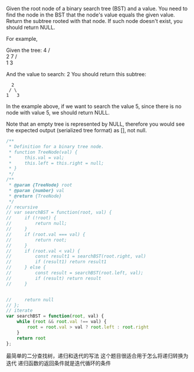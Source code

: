 Given the root node of a binary search tree (BST) and a value. You need to find the node in the BST that the node's value equals the given value. Return the subtree rooted with that node. If such node doesn't exist, you should return NULL.

For example,

Given the tree:
        4
       / \
      2   7
     / \
    1   3

And the value to search: 2
You should return this subtree:

      2
     / \
    1   3
In the example above, if we want to search the value 5, since there is no node with value 5, we should return NULL.

Note that an empty tree is represented by NULL, therefore you would see the expected output (serialized tree format) as [], not null.

```js
/**
 * Definition for a binary tree node.
 * function TreeNode(val) {
 *     this.val = val;
 *     this.left = this.right = null;
 * }
 */
/**
 * @param {TreeNode} root
 * @param {number} val
 * @return {TreeNode}
 */
// recursive
// var searchBST = function(root, val) {
//     if (!root) {
//         return null;
//     }
//     if (root.val === val) {
//         return root;
//     }
//     if (root.val < val) {
//         const result1 = searchBST(root.right, val)
//         if (result1) return result1
//     } else {
//         const result = searchBST(root.left, val);
//         if (result) return result
//     }


//     return null
// };
// iterate
var searchBST = function(root, val) {
    while (root && root.val !== val) {
        root = root.val > val ? root.left : root.right
    }
    return root
};
```
最简单的二分查找树，递归和迭代的写法
这个题目很适合用于怎么将递归转换为迭代
递归函数的返回条件就是迭代循环的条件